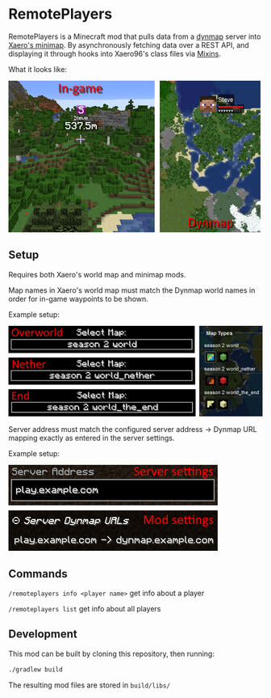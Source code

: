 # RemotePlayers

RemotePlayers is a Minecraft mod that pulls data from a [dynmap](https://github.com/webbukkit/dynmap) server into [Xaero's minimap](https://www.curseforge.com/minecraft/mc-mods/xaeros-minimap). By asynchronously fetching data over a REST API, and displaying it through hooks into Xaero96's class files via [Mixins](https://github.com/SpongePowered/Mixin).

What it looks like:

![Comparing in-game waypoint to Dynmap player marker](/images/showcase.png)

## Setup
Requires both Xaero's world map and minimap mods.

Map names in Xaero's world map must match the Dynmap world names in order for in-game waypoints to be shown.

Example setup:

![Map names must match Dynmap world names](/images/maps_setup.png)

Server address must match the configured server address -> Dynmap URL mapping exactly as entered in the server settings.

Example setup:

![Server address must match](/images/server_address_setup.png)

## Commands
`/remoteplayers info <player name>` get info about a player

`/remoteplayers list` get info about all players

## Development

This mod can be built by cloning this repository, then running:

```sh
./gradlew build
```

The resulting mod files are stored in `build/libs/`
